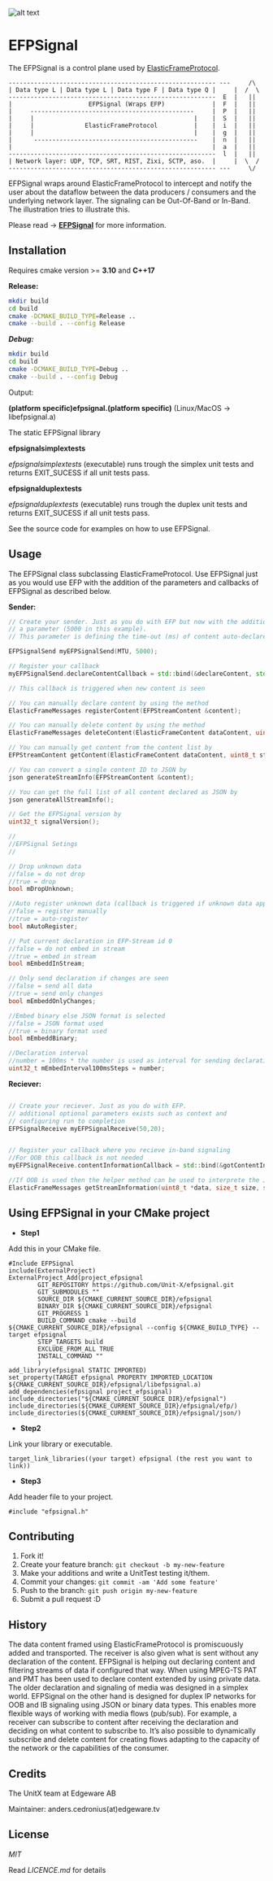 ![alt text](efpsignal.jpg)

# EFPSignal

The EFPSignal is a control plane used by [ElasticFrameProtocol](https://github.com/Unit-X/efp).

```
--------------------------------------------------------- ---     /\
| Data type L | Data type L | Data type F | Data type Q |     |  /  \
---------------------------------------------------------  E  |   ||
|                     EFPSignal (Wraps EFP)             |  F  |   ||
|     ---------------------------------------------     |  P  |   ||
|     |                                            |    |  S  |   ||
|     |              ElasticFrameProtocol          |    |  i  |   ||
|     |                                            |    |  g  |   ||
|      ---------------------------------------------    |  n  |   ||
|                                                       |  a  |   ||
---------------------------------------------------------  l  |   ||
| Network layer: UDP, TCP, SRT, RIST, Zixi, SCTP, aso.  |     |  \  /
--------------------------------------------------------- ---     \/

```

EFPSignal wraps around ElasticFrameProtocol to intercept and notify the user about the dataflow between the data producers / consumers and the underlying network layer. The signaling can be Out-Of-Band or In-Band. The illustration tries to illustrate this.


Please read -> [**EFPSignal**](https://edgeware-my.sharepoint.com/:p:/g/personal/anders_cedronius_edgeware_tv/EeyFJfg6nZZKmH57dEeTOvgBig-wztXvRa82S4NKHfFiCA?e=yZgxiz) for more information.


## Installation

Requires cmake version >= **3.10** and **C++17**

**Release:**

```sh
mkdir build
cd build
cmake -DCMAKE_BUILD_TYPE=Release ..
cmake --build . --config Release
```

***Debug:***

```sh
mkdir build
cd build
cmake -DCMAKE_BUILD_TYPE=Debug ..
cmake --build . --config Debug
```

Output: 

**(platform specific)efpsignal.(platform specific)** (Linux/MacOS -> libefpsignal.a)

The static EFPSignal library
 
**efpsignalsimplextests**

*efpsignalsimplextests* (executable) runs trough the simplex unit tests and returns EXIT_SUCESS if all unit tests pass.

**efpsignalduplextests**

*efpsignalduplextests* (executable) runs trough the duplex unit tests and returns EXIT_SUCESS if all unit tests pass.

See the source code for examples on how to use EFPSignal.


## Usage

The EFPSignal class subclassing ElasticFrameProtocol. Use EFPSignal just as you would use EFP with the addition of the parameters and callbacks of EFPSignal as described below.

**Sender:**

```cpp
// Create your sender. Just as you do with EFP but now with the addition of 
// a parameter (5000 in this example).
// This parameter is defining the time-out (ms) of content auto-declared. 

EFPSignalSend myEFPSignalSend(MTU, 5000);

// Register your callback
myEFPSignalSend.declareContentCallback = std::bind(&declareContent, std::placeholders::_1);

// This callback is triggered when new content is seen 

// You can manually declare content by using the method
ElasticFrameMessages registerContent(EFPStreamContent &content);

// You can manually delete content by using the method
ElasticFrameMessages deleteContent(ElasticFrameContent dataContent, uint8_t streamID);

// You can manually get content from the content list by
EFPStreamContent getContent(ElasticFrameContent dataContent, uint8_t streamID);

// You can convert a single content ID to JSON by
json generateStreamInfo(EFPStreamContent &content);

// You can get the full list of all content declared as JSON by
json generateAllStreamInfo();

// Get the EFPSignal version by
uint32_t signalVersion();

//
//EFPSignal Setings
//

// Drop unknown data
//false = do not drop
//true = drop
bool mDropUnknown;

//Auto register unknown data (callback is triggered if unknown data appears)
//false = register manually
//true = auto-register
bool mAutoRegister;

// Put current declaration in EFP-Stream id 0
//false = do not embed in stream
//true = embed in stream
bool mEmbeddInStream;

// Only send declaration if changes are seen 
//false = send all data
//true = send only changes
bool mEmbeddOnlyChanges;

//Embed binary else JSON format is selected
//false = JSON format used
//true = binary format used
bool mEmbeddBinary;

//Declaration interval
//number = 100ms * the number is used as interval for sending declarations.
uint32_t mEmbedInterval100msSteps = number;


```

**Reciever:**

```cpp

// Create your reciever. Just as you do with EFP.
// additional optional parameters exists such as context and 
// configuring run to completion 
EFPSignalReceive myEFPSignalReceive(50,20);


// Register your callback where you recieve in-band signaling 
//For OOB this callback is not needed
myEFPSignalReceive.contentInformationCallback = std::bind(&gotContentInformation, std::placeholders::_1);

//If OOB is used then the helper method can be used to interprete the JSON data
ElasticFrameMessages getStreamInformation(uint8_t *data, size_t size, std::unique_ptr<EFPSignalReceiveData>& parsedData);

```
 


## Using EFPSignal in your CMake project

* **Step1** 

Add this in your CMake file.

```
#Include EFPSignal
include(ExternalProject)
ExternalProject_Add(project_efpsignal
        GIT_REPOSITORY https://github.com/Unit-X/efpsignal.git
        GIT_SUBMODULES ""
        SOURCE_DIR ${CMAKE_CURRENT_SOURCE_DIR}/efpsignal
        BINARY_DIR ${CMAKE_CURRENT_SOURCE_DIR}/efpsignal
        GIT_PROGRESS 1
        BUILD_COMMAND cmake --build ${CMAKE_CURRENT_SOURCE_DIR}/efpsignal --config ${CMAKE_BUILD_TYPE} --target efpsignal
        STEP_TARGETS build
        EXCLUDE_FROM_ALL TRUE
        INSTALL_COMMAND ""
        )
add_library(efpsignal STATIC IMPORTED)
set_property(TARGET efpsignal PROPERTY IMPORTED_LOCATION ${CMAKE_CURRENT_SOURCE_DIR}/efpsignal/libefpsignal.a)
add_dependencies(efpsignal project_efpsignal)
include_directories("${CMAKE_CURRENT_SOURCE_DIR}/efpsignal")
include_directories(${CMAKE_CURRENT_SOURCE_DIR}/efpsignal/efp/)
include_directories(${CMAKE_CURRENT_SOURCE_DIR}/efpsignal/json/)
```

* **Step2**

Link your library or executable.

```
target_link_libraries((your target) efpsignal (the rest you want to link)) 
```

* **Step3** 

Add header file to your project.

```
#include "efpsignal.h"
```

## Contributing

1. Fork it!
2. Create your feature branch: `git checkout -b my-new-feature`
3. Make your additions and write a UnitTest testing it/them.
4. Commit your changes: `git commit -am 'Add some feature'`
5. Push to the branch: `git push origin my-new-feature`
6. Submit a pull request :D

## History

The data content framed using ElasticFrameProtocol is promiscuously added and transported. The receiver is also given what is sent without any declaration of the content. EFPSignal is helping out declaring content and filtering streams of data if configured that way. When using MPEG-TS PAT and PMT has been used to declare content extended by using private data. The older declaration and signaling of media was designed in a simplex world. EFPSignal on the other hand is designed for duplex IP networks for OOB and IB signaling using JSON or binary data types. This enables more flexible ways of working with media flows (pub/sub). For example, a receiver can subscribe to content after receiving the declaration and deciding on what content to subscribe to. It’s also possible to dynamically subscribe and delete content for creating flows adapting to the capacity of the network or the capabilities of the consumer.  


## Credits

The UnitX team at Edgeware AB

Maintainer: anders.cedronius(at)edgeware.tv


## License

*MIT*

Read *LICENCE.md* for details
